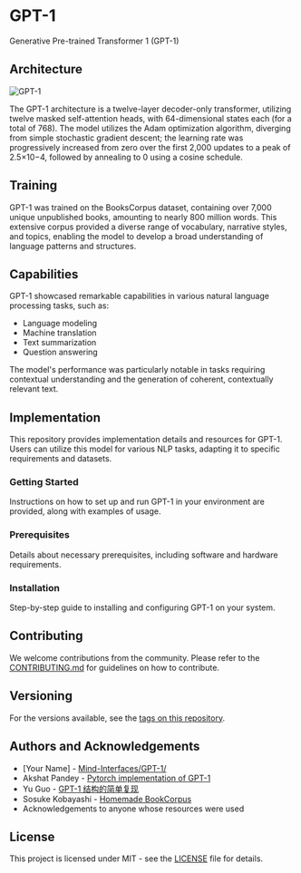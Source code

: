 # GPT-1
Generative Pre-trained Transformer 1 (GPT-1)

## Architecture
![GPT-1](https://upload.wikimedia.org/wikipedia/commons/9/91/Full_GPT_architecture.png)

The GPT-1 architecture is a twelve-layer decoder-only transformer, utilizing twelve masked self-attention heads, with 64-dimensional states each (for a total of 768). The model utilizes the Adam optimization algorithm, diverging from simple stochastic gradient descent; the learning rate was progressively increased from zero over the first 2,000 updates to a peak of 2.5×10−4, followed by annealing to 0 using a cosine schedule.

## Training
GPT-1 was trained on the BooksCorpus dataset, containing over 7,000 unique unpublished books, amounting to nearly 800 million words. This extensive corpus provided a diverse range of vocabulary, narrative styles, and topics, enabling the model to develop a broad understanding of language patterns and structures.

## Capabilities
GPT-1 showcased remarkable capabilities in various natural language processing tasks, such as:
- Language modeling
- Machine translation
- Text summarization
- Question answering

The model's performance was particularly notable in tasks requiring contextual understanding and the generation of coherent, contextually relevant text.

## Implementation
This repository provides implementation details and resources for GPT-1. Users can utilize this model for various NLP tasks, adapting it to specific requirements and datasets.

### Getting Started
Instructions on how to set up and run GPT-1 in your environment are provided, along with examples of usage.

### Prerequisites
Details about necessary prerequisites, including software and hardware requirements.

### Installation
Step-by-step guide to installing and configuring GPT-1 on your system.

## Contributing
We welcome contributions from the community. Please refer to the [CONTRIBUTING.md](LINK_TO_YOUR_CONTRIBUTING.MD) for guidelines on how to contribute.

## Versioning
For the versions available, see the [tags on this repository](https://github.com/yourproject/tags).

## Authors and Acknowledgements
- [Your Name] - [Mind-Interfaces/GPT-1/](https://github.com/Mind-Interfaces/GPT-1/)
- Akshat Pandey - [Pytorch implementation of GPT-1](https://github.com/akshat0123/GPT-1/)
- Yu Guo - [GPT-1 结构的简单复现](https://github.com/lengyueit/gpt1)
- Sosuke Kobayashi - [Homemade BookCorpus](https://github.com/soskek/bookcorpus)
- Acknowledgements to anyone whose resources were used

## License
This project is licensed under MIT - see the [LICENSE](LICENSE) file for details.

